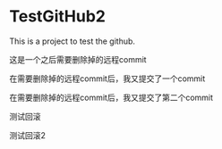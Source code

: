 # TestGitHub2
This is a project to test the github.

这是一个之后需要删除掉的远程commit

在需要删除掉的远程commit后，我又提交了一个commit

在需要删除掉的远程commit后，我又提交了第二个commit

测试回滚

测试回滚2
